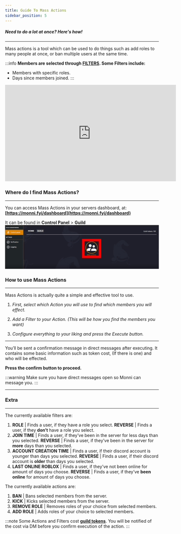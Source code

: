```yaml
---
title: Guide To Mass Actions
sidebar_position: 5
---
```

##### Need to do a lot at once? Here's how!
---
Mass actions is a tool which can be used to do things such as add roles to many people at once, or ban multiple users at the same time.

:::info
**Members are selected through [FILTERS](https://docs.monni.fyi/modules/control-panel/actions-and-filters). Some Filters include:**  
- Members with specific roles.  
- Days since members joined.
:::

<iframe width="560" height="315" src="https://www.youtube.com/embed/L9Gy4tA1PJM?si=goZhBvMPTXK7TH1t" title="YouTube video player" frameborder="0" allow="accelerometer; autoplay; clipboard-write; encrypted-media; gyroscope; picture-in-picture; web-share" referrerpolicy="strict-origin-when-cross-origin" allowfullscreen></iframe>

### Where do I find Mass Actions?
---
You can access Mass Actions in your servers dashboard, at: **[https://monni.fyi/dashboard](https://monni.fyi/dashboard)**

It can be found in **Control Panel** > **Guild**
![mass-actions-guide.png](guide-assets/mass-actions-guide.png)

### How to use Mass Actions
---
Mass Actions is actually quite a simple and effective tool to use.

1. _First, select which Action you will use to find which members you will effect._

2. _Add a Filter to your Action. (This will be how you find the members you want)_

3. _Configure everything to your liking and press the Execute button._
***
You’ll be sent a confirmation message in direct messages after executing. It contains some basic information such as token cost, (If there is one) and who will be effected.

**Press the confirm button to proceed.**

:::warning
Make sure you have direct messages open so Monni can message you.
:::
***
### Extra
---
The currently available filters are:

1. **ROLE** | Finds a user, if they have a role you select. 
**REVERSE** | Finds a user, if they **don’t** have a role you select.
2. **JOIN TIME** | Finds a user, if they’ve been in the server for less days than you selected. 
**REVERSE** | Finds a user, if they’ve been in the server for **more** days than you selected.
3. **ACCOUNT CREATION TIME** | Finds a user, if their discord account is younger than days you selected. 
**REVERSE** | Finds a user, if their discord account is **older** than days you selected.
4. **LAST ONLINE ROBLOX** | Finds a user, if they’ve not been online for amount of days you choose. 
**REVERSE** | Finds a user, if they’ve **been online** for amount of days you choose.

The currently available actions are:

1. **BAN** | Bans selected members from the server.
2. **KICK** | Kicks selected members from the server.
3. **REMOVE ROLE** | Removes roles of your choice from selected members.
4. **ADD ROLE** | Adds roles of your choice to selected members.

:::note
Some Actions and Filters cost [**guild tokens**](https://docs.monni.fyi/FAQ/guild-tokens). You will be notified of the cost via DM before you confirm execution of the action.
:::